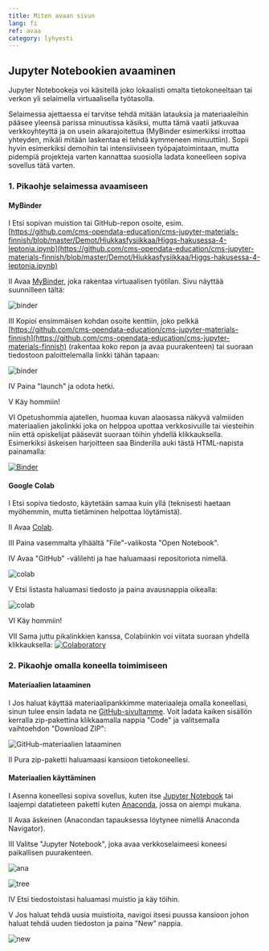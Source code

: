 ```yaml
---
title: Miten avaan sivun
lang: fi
ref: avaa
category: lyhyesti
---
```



## Jupyter Notebookien avaaminen

<p>Jupyter Notebookeja voi käsitellä joko lokaalisti omalta tietokoneeltaan tai verkon yli selaimella virtuaalisella työtasolla.</p>

<p>Selaimessa ajettaessa ei tarvitse tehdä mitään latauksia ja materiaaleihin pääsee yleensä parissa minuutissa käsiksi, mutta tämä vaatii jatkuvaa verkkoyhteyttä
ja on usein aikarajoitettua (MyBinder esimerkiksi irrottaa yhteyden, mikäli mitään laskentaa ei tehdä kymmeneen minuuttiin). Sopii hyvin esimerkiksi demoihin tai intensiiviseen
työpajatoimintaan, mutta pidempiä projekteja varten kannattaa suosiolla ladata koneelleen sopiva sovellus tätä varten.

</p>

### 1. Pikaohje selaimessa avaamiseen

#### MyBinder

I Etsi sopivan muistion tai GitHub-repon osoite, esim. [https://github.com/cms-opendata-education/cms-jupyter-materials-finnish/blob/master/Demot/Hiukkasfysiikkaa/Higgs-hakusessa-4-leptonia.ipynb](https://github.com/cms-opendata-education/cms-jupyter-materials-finnish/blob/master/Demot/Hiukkasfysiikkaa/Higgs-hakusessa-4-leptonia.ipynb)


II Avaa [MyBinder](https://mybinder.org), joka rakentaa virtuaalisen työtilan. Sivu näyttää suunnilleen tältä:

![binder](../assets/img/Binder.png)


III Kopioi ensimmäisen kohdan osoite kenttiin, joko pelkkä [https://github.com/cms-opendata-education/cms-jupyter-materials-finnish](https://github.com/cms-opendata-education/cms-jupyter-materials-finnish) (rakentaa koko repon ja avaa puurakenteen) tai suoraan tiedostoon paloittelemalla linkki tähän tapaan:

![binder](../assets/img/Binder2.png)
 

IV Paina "launch" ja odota hetki.


V Käy hommiin!


VI Opetushommia ajatellen, huomaa kuvan alaosassa näkyvä valmiiden materiaalien jakolinkki joka on helppoa upottaa verkkosivuille tai viesteihin niin että opiskelijat pääsevät suoraan töihin yhdellä klikkauksella. Esimerkiksi äskeisen harjoitteen saa Binderilla auki tästä HTML-napista painamalla:

[![Binder](https://mybinder.org/badge.svg)](https://mybinder.org/v2/gh/cms-opendata-education/cms-jupyter-materials-finnish/master?filepath=Demot%2FHiukkasfysiikkaa%2FHiggs-hakusessa-4-leptonia.ipynb)


#### Google Colab

I Etsi sopiva tiedosto, käytetään samaa kuin yllä (teknisesti haetaan myöhemmin, mutta tietäminen helpottaa löytämistä).


II Avaa [Colab](https://colab.research.google.com/notebooks/intro.ipynb).


III Paina vasemmalta ylhäältä "File"-valikosta "Open Notebook".


IV Avaa "GitHub" -välilehti ja hae haluamaasi repositoriota nimellä.

![colab](../assets/img/Colab.png)


V Etsi listasta haluamasi tiedosto ja paina avausnappia oikealla:

![colab](../assets/img/Colab2.png)


VI Käy hommiin!
  
VII Sama juttu pikalinkkien kanssa, Colabiinkin voi viitata suoraan yhdellä klikkauksella:
[![Colaboratory](https://github.com/cms-opendata-education/cms-jupyter-materials-finnish/blob/master/Kuvat/colab_icon.png?raw=true)](https://colab.research.google.com/github/cms-opendata-education/cms-jupyter-materials-finnish/blob/master/Demot/Hiukkasfysiikkaa/Higgs-hakusessa-4-leptonia.ipynb)


### 2. Pikaohje omalla koneella toimimiseen

#### Materiaalien lataaminen

I Jos haluat käyttää materiaalipankkimme materiaaleja omalla koneellasi, sinun tulee ensin ladata ne [GitHub-sivultamme](https://github.com/cms-opendata-education/cms-jupyter-materials-finnish). Voit ladata kaiken sisällön kerralla zip-pakettina klikkaamalla nappia "Code" ja valitsemalla vaihtoehdon "Download ZIP":

![GitHub-materiaalien lataaminen](../assets/img/github-materiaalien-lataaminen-nuolilla.png)

II Pura zip-paketti haluamaasi kansioon tietokoneellesi.

#### Materiaalien käyttäminen

I Asenna koneellesi sopiva sovellus, kuten itse [Jupyter Notebook](https://jupyter.org/) tai laajempi datatieteen paketti kuten [Anaconda](https://www.anaconda.com/products/individual), jossa on aiempi mukana.

II Avaa äskeinen (Anacondan tapauksessa löytynee nimellä Anaconda Navigator).

III Valitse "Jupyter Notebook", joka avaa verkkoselaimeesi koneesi paikallisen puurakenteen. 

![ana](../assets/img/ana.png)

![tree](../assets/img/tree.png)

IV Etsi tiedostoistasi haluamasi muistio ja käy töihin.

V Jos haluat tehdä uusia muistioita, navigoi itsesi puussa kansioon johon haluat tehdä uuden tiedoston ja paina "New" nappia.

![new](../assets/img/tree2.png)





